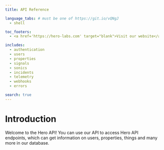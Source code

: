 ```yaml
---
title: API Reference

language_tabs: # must be one of https://git.io/vQNgJ
  - shell

toc_footers:
  - <a href='https://hero-labs.com' target="blank">Visit our website</a>

includes:
  - authentication
  - users
  - properties
  - signals
  - sonics
  - incidents
  - telemetry
  - webhooks
  - errors

search: true
---
```


# Introduction

Welcome to the Hero API! You can use our API to access Hero API endpoints, which can get information on users, properties, things and many more in our database.


